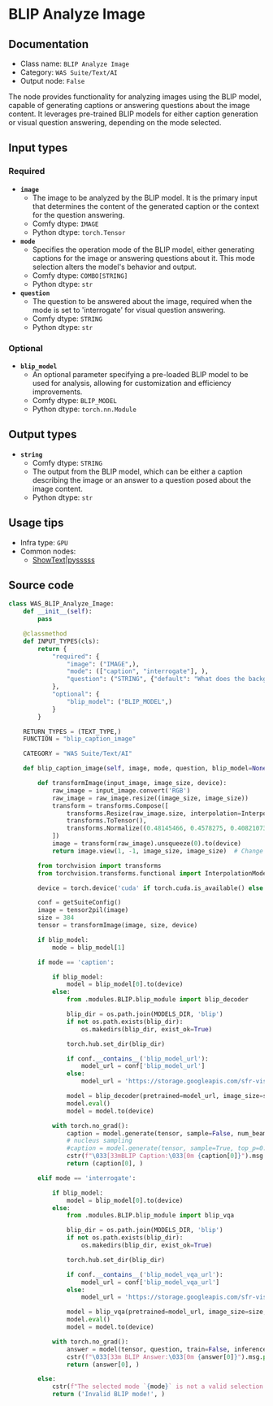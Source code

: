 # BLIP Analyze Image
## Documentation
- Class name: `BLIP Analyze Image`
- Category: `WAS Suite/Text/AI`
- Output node: `False`

The node provides functionality for analyzing images using the BLIP model, capable of generating captions or answering questions about the image content. It leverages pre-trained BLIP models for either caption generation or visual question answering, depending on the mode selected.
## Input types
### Required
- **`image`**
    - The image to be analyzed by the BLIP model. It is the primary input that determines the content of the generated caption or the context for the question answering.
    - Comfy dtype: `IMAGE`
    - Python dtype: `torch.Tensor`
- **`mode`**
    - Specifies the operation mode of the BLIP model, either generating captions for the image or answering questions about it. This mode selection alters the model's behavior and output.
    - Comfy dtype: `COMBO[STRING]`
    - Python dtype: `str`
- **`question`**
    - The question to be answered about the image, required when the mode is set to 'interrogate' for visual question answering.
    - Comfy dtype: `STRING`
    - Python dtype: `str`
### Optional
- **`blip_model`**
    - An optional parameter specifying a pre-loaded BLIP model to be used for analysis, allowing for customization and efficiency improvements.
    - Comfy dtype: `BLIP_MODEL`
    - Python dtype: `torch.nn.Module`
## Output types
- **`string`**
    - Comfy dtype: `STRING`
    - The output from the BLIP model, which can be either a caption describing the image or an answer to a question posed about the image content.
    - Python dtype: `str`
## Usage tips
- Infra type: `GPU`
- Common nodes:
    - [ShowText|pysssss](../../ComfyUI-Custom-Scripts/Nodes/ShowText|pysssss.md)



## Source code
```python
class WAS_BLIP_Analyze_Image:
    def __init__(self):
        pass

    @classmethod
    def INPUT_TYPES(cls):
        return {
            "required": {
                "image": ("IMAGE",),
                "mode": (["caption", "interrogate"], ),
                "question": ("STRING", {"default": "What does the background consist of?", "multiline": True}),
            },
            "optional": {
                "blip_model": ("BLIP_MODEL",)
            }
        }

    RETURN_TYPES = (TEXT_TYPE,)
    FUNCTION = "blip_caption_image"

    CATEGORY = "WAS Suite/Text/AI"

    def blip_caption_image(self, image, mode, question, blip_model=None):

        def transformImage(input_image, image_size, device):
            raw_image = input_image.convert('RGB')
            raw_image = raw_image.resize((image_size, image_size))
            transform = transforms.Compose([
                transforms.Resize(raw_image.size, interpolation=InterpolationMode.BICUBIC),
                transforms.ToTensor(),
                transforms.Normalize((0.48145466, 0.4578275, 0.40821073), (0.26862954, 0.26130258, 0.27577711))
            ])
            image = transform(raw_image).unsqueeze(0).to(device)
            return image.view(1, -1, image_size, image_size)  # Change the shape of the output tensor

        from torchvision import transforms
        from torchvision.transforms.functional import InterpolationMode

        device = torch.device('cuda' if torch.cuda.is_available() else 'cpu')

        conf = getSuiteConfig()
        image = tensor2pil(image)
        size = 384
        tensor = transformImage(image, size, device)

        if blip_model:
            mode = blip_model[1]

        if mode == 'caption':

            if blip_model:
                model = blip_model[0].to(device)
            else:
                from .modules.BLIP.blip_module import blip_decoder

                blip_dir = os.path.join(MODELS_DIR, 'blip')
                if not os.path.exists(blip_dir):
                    os.makedirs(blip_dir, exist_ok=True)

                torch.hub.set_dir(blip_dir)

                if conf.__contains__('blip_model_url'):
                    model_url = conf['blip_model_url']
                else:
                    model_url = 'https://storage.googleapis.com/sfr-vision-language-research/BLIP/models/model_base_capfilt_large.pth'

                model = blip_decoder(pretrained=model_url, image_size=size, vit='base')
                model.eval()
                model = model.to(device)

            with torch.no_grad():
                caption = model.generate(tensor, sample=False, num_beams=6, max_length=74, min_length=20)
                # nucleus sampling
                #caption = model.generate(tensor, sample=True, top_p=0.9, max_length=75, min_length=10)
                cstr(f"\033[33mBLIP Caption:\033[0m {caption[0]}").msg.print()
                return (caption[0], )

        elif mode == 'interrogate':

            if blip_model:
                model = blip_model[0].to(device)
            else:
                from .modules.BLIP.blip_module import blip_vqa

                blip_dir = os.path.join(MODELS_DIR, 'blip')
                if not os.path.exists(blip_dir):
                    os.makedirs(blip_dir, exist_ok=True)

                torch.hub.set_dir(blip_dir)

                if conf.__contains__('blip_model_vqa_url'):
                    model_url = conf['blip_model_vqa_url']
                else:
                    model_url = 'https://storage.googleapis.com/sfr-vision-language-research/BLIP/models/model_base_vqa_capfilt_large.pth'

                model = blip_vqa(pretrained=model_url, image_size=size, vit='base')
                model.eval()
                model = model.to(device)

            with torch.no_grad():
                answer = model(tensor, question, train=False, inference='generate')
                cstr(f"\033[33m BLIP Answer:\033[0m {answer[0]}").msg.print()
                return (answer[0], )

        else:
            cstr(f"The selected mode `{mode}` is not a valid selection!").error.print()
            return ('Invalid BLIP mode!', )

```
